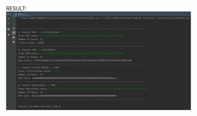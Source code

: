 RESULT:
![Image text](https://github.com/tu4k0/DL-Blockchain-Course/blob/main/Practice%232/Practice%232_Result.png)